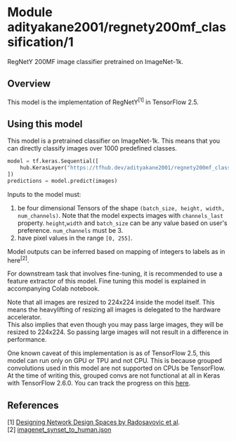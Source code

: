 # Module adityakane2001/regnety200mf_classification/1

RegNetY 200MF image classifier pretrained on ImageNet-1k.

<!-- asset-path: https://storage.googleapis.com/ak-regnety-savedmodels/tars/regnety200mf_classification.tar.gz  -->
<!-- task: image-classification -->
<!-- network-architecture: regnety -->
<!-- format: saved_model_2 -->
<!-- fine-tunable: true -->
<!-- license: apache-2.0 -->
<!-- language: en -->
<!-- colab: https://colab.research.google.com/github/AdityaKane2001/regnety/blob/main/RegNetY_models_in_TF_2_5.ipynb -->

## Overview

This model is the implementation of  RegNetY<sup>[1]</sup>  in TensorFlow 2.5.

## Using this model

This model is a pretrained classifier on ImageNet-1k. This means that you can directly classify images over 1000 predefined classes.

```python
model = tf.keras.Sequential([
    hub.KerasLayer("https://tfhub.dev/adityakane2001/regnety200mf_classification/1")
])
predictions = model.predict(images) 
```

Inputs to the model must:
1. be four dimensional Tensors of the shape `(batch_size, height, width, num_channels)`. Note that the model expects images with  `channels_last`  property. `height`,`width` and `batch_size` can be any value based on user's preference. `num_channels` must be 3.
2. have pixel values in the range `[0, 255]`.

Model outputs can be inferred based on mapping of integers to labels as in here<sup>[2]</sup>. 

For downstream task that involves fine-tuning, it is recommended to use a feature extractor of this model. Fine tuning this model is explained in accompanying Colab notebook.

Note that all images are resized to 224x224 inside the model itself. This means the heavylifting of resizing all images is delegated to the hardware accelerator.   
This also implies that even though you may pass large images, they will be resized to 224x224. So passing large images will not result in a difference in performance.

One known caveat of this implementation is as of TensorFlow 2.5, this model can run only on GPU or TPU and not CPU. This is because grouped convolutions used in this model are not supported on CPUs be TensorFlow. At the time of writing this, grouped convs are not functional at all in Keras with TensorFlow 2.6.0. You can track the progress on this [here](https://github.com/keras-team/keras/issues/15162).   

## References

[1] [Designing Network Design Spaces by Radosavovic et al](https://arxiv.org/abs/2003.13678).   
[2] [imagenet_synset_to_human.json](https://github.com/AdityaKane2001/regnety/blob/main/regnety/config/imagenet_synset_to_human.json) 